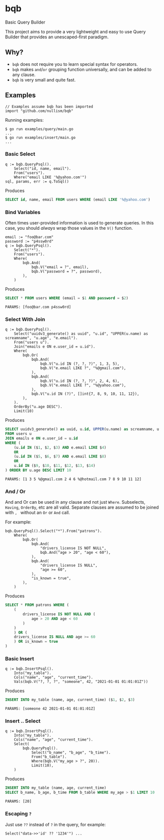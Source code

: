 # bqb
Basic Query Builder

This project aims to provide a very lightweight and easy to use Query Builder
that provides an unescaped-first paradigm.

## Why?

* `bqb` does not require you to learn special syntax for operators.
* `bqb` makes `and`/`or` grouping function universally, and can be added to any clause.
* `bqb` is very small and quite fast.


## Examples

```golang
// Examples assume bqb has been imported
import "github.com/nullism/bqb"
```

Running examples:
```
$ go run examples/query/main.go
...
$ go run examples/insert/main.go
...
```

### Basic Select

```golang
q := bqb.QueryPsql().
    Select("id, name, email").
    From("users").
    Where("email LIKE '%@yahoo.com'")
sql, params, err := q.ToSql()
```

Produces

```sql
SELECT id, name, email FROM users WHERE (email LIKE '%@yahoo.com')
```

### Bind Variables

Often times user-provided information is used to generate queries.
In this case, you should _always_ wrap those values in the `V()` function.

```golang
email := "foo@bar.com"
password := "p4ssw0rd"
q := bqb.QueryPsql().
    Select("*").
    From("users").
    Where(
        bqb.And(
            bqb.V("email = ?", email),
            bqb.V("password = ?", password),
        ),
    )
```

Produces
```sql
SELECT * FROM users WHERE (email = $1 AND password = $2)
```
```
PARAMS: [foo@bar.com p4ssw0rd]
```

### Select With Join

```golang
q := bqb.QueryPsql().
    Select("uuidv3_generate() as uuid", "u.id", "UPPER(u.name) as screamname", "u.age", "e.email").
    From("users u").
    Join("emails e ON e.user_id = u.id").
    Where(
        bqb.Or(
            bqb.And(
                bqb.V("u.id IN (?, ?, ?)", 1, 3, 5),
                bqb.V("e.email LIKE ?", "%@gmail.com"),
            ),
            bqb.And(
                bqb.V("u.id IN (?, ?, ?)", 2, 4, 6),
                bqb.V("e.email LIKE ?", "%@yahoo.com"),
            ),
            bqb.V("u.id IN (?)", []int{7, 8, 9, 10, 11, 12}),
        ),
    ).
    OrderBy("u.age DESC").
    Limit(10)
```

Produces

```sql
SELECT uuidv3_generate() as uuid, u.id, UPPER(u.name) as screamname, u.age, e.email
FROM users u
JOIN emails e ON e.user_id = u.id
WHERE (
    (u.id IN ($1, $2, $3) AND e.email LIKE $4)
    OR
    (u.id IN ($5, $6, $7) AND e.email LIKE $8)
    OR
    u.id IN ($9, $10, $11, $12, $13, $14)
) ORDER BY u.age DESC LIMIT 10
```
```
PARAMS: [1 3 5 %@gmail.com 2 4 6 %@hotmail.com 7 8 9 10 11 12]
```

### And / Or

And and Or can be used in any clause and not just `Where`. Subselects, `Having`, `OrderBy`, etc are all valid.
Separate clauses are assumed to be joined with `, ` without an `Or` or `And` call.


For example:

```golang
bqb.QueryPsql().Select("*").From("patrons").
    Where(
        bqb.Or(
            bqb.And(
                "drivers_license IS NOT NULL",
                bqb.And("age > 20", "age < 60"),
            ),
            bqb.And(
                "drivers_license IS NULL",
                "age >= 60",
            ),
            "is_known = true",
        ),
    )
```

Produces

```sql
SELECT * FROM patrons WHERE (
    (
        drivers_license IS NOT NULL AND (
            age > 20 AND age < 60
        )
    )
    ) OR (
    drivers_license IS NULL AND age >= 60
    ) OR is_known = true
)
```

### Basic Insert

```golang
q := bqb.InsertPsql().
    Into("my_table").
    Cols("name", "age", "current_time").
    Vals(bqb.V("?, ?, ?", "someone", 42, "2021-01-01 01:01:01Z"))
```

Produces
```sql
INSERT INTO my_table (name, age, current_time) ($1, $2, $3)
```
```
PARAMS: [someone 42 2021-01-01 01:01:01Z]
```


### Insert .. Select

```golang
q := bqb.InsertPsql().
    Into("my_table").
    Cols("name", "age", "current_time").
    Select(
        bqb.QueryPsql().
            Select("b_name", "b_age", "b_time").
            From("b_table").
            Where(bqb.V("my_age > ?", 20)).
            Limit(10),
    )
```

Produces
```sql
INSERT INTO my_table (name, age, current_time)
SELECT b_name, b_age, b_time FROM b_table WHERE my_age > $1 LIMIT 10
```
```
PARAMS: [20]
```

### Escaping `?`

Just use `??` instead of `?` in the query, for example:

```golang
Select("data->>'id' ?? '1234'") ...
```